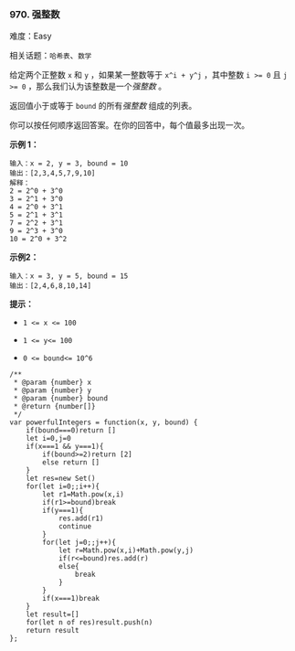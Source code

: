 ### 970. 强整数

难度：Easy

相关话题：`哈希表`、`数学`

给定两个正整数  `x`  和  `y` ，如果某一整数等于  `x^i + y^j` ，其中整数 `i >= 0`  且 `j >= 0` ，那么我们认为该整数是一个*强整数* 。



返回值小于或等于 `bound` 的所有*强整数* 组成的列表。



你可以按任何顺序返回答案。在你的回答中，每个值最多出现一次。







**示例 1：** 



```
输入：x = 2, y = 3, bound = 10
输出：[2,3,4,5,7,9,10]
解释：
2 = 2^0 + 3^0
3 = 2^1 + 3^0
4 = 2^0 + 3^1
5 = 2^1 + 3^1
7 = 2^2 + 3^1
9 = 2^3 + 3^0
10 = 2^0 + 3^2
```


**示例2：** 



```
输入：x = 3, y = 5, bound = 15
输出：[2,4,6,8,10,14]
```






**提示：** 




* `1 <= x <= 100`

* `1 <= y<= 100`

* `0 <= bound<= 10^6`




```
/**
 * @param {number} x
 * @param {number} y
 * @param {number} bound
 * @return {number[]}
 */
var powerfulIntegers = function(x, y, bound) {
    if(bound===0)return []
    let i=0,j=0
    if(x===1 && y===1){
        if(bound>=2)return [2]
        else return []
    }
    let res=new Set()
    for(let i=0;;i++){
        let r1=Math.pow(x,i)
        if(r1>=bound)break
        if(y===1){
            res.add(r1)
            continue
        }
        for(let j=0;;j++){
            let r=Math.pow(x,i)+Math.pow(y,j)
            if(r<=bound)res.add(r)
            else{
                break
            }
        }
        if(x===1)break
    }
    let result=[]
    for(let n of res)result.push(n)
    return result
};
```

